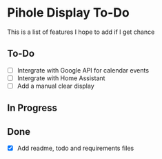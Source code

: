 # Pihole Display To-Do

This is a list of features I hope to add if I get chance

## To-Do
 - [ ] Intergrate with Google API for calendar events
 - [ ] Intergrate with Home Assistant
 - [ ] Add a manual clear display

## In Progress

## Done
 - [X] Add readme, todo and requirements files